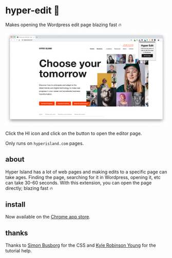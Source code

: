 # hyper-edit 📝

Makes opening the Wordpress edit page blazing fast 🔥

![hyper-edit](images/screenshot2.png)

Click the HI icon and click on the button to open the editor page.

Only runs on `hyperisland.com` pages.

## about

Hyper Island has a lot of web pages and making edits to a specific page can take ages. Finding the page, searching for it in Wordpress, opening it, etc can take 30-60 seconds. With this extension, you can open the page directly; blazing fast 🔥

## install

Now available on the [Chrome app store](https://chrome.google.com/webstore/detail/hyper-edit/kecfiillgmfoccimdbndgdkolpghboom).

## thanks

Thanks to [Simon Busborg](https://codepen.io/simonbusborg/pen/cyxad?editors=1100) for the CSS and [Kyle Robinson Young](https://www.youtube.com/watch?v=Ipa58NVGs_c) for the tutorial help.
